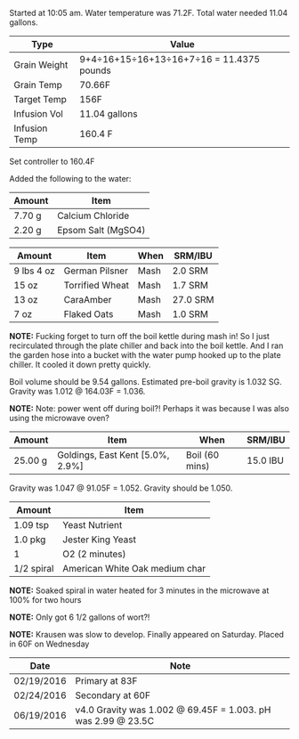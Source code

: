 Started at 10:05 am. Water temperature was 71.2F. Total water needed 11.04 gallons.

Type | Value
--- | ---
Grain Weight | 9+4÷16+15÷16+13÷16+7÷16 = 11.4375 pounds
Grain Temp | 70.66F
Target Temp | 156F
Infusion Vol | 11.04 gallons
Infusion Temp | 160.4 F

Set controller to 160.4F

Added the following to the water:

Amount | Item
--- | ---
7.70 g | Calcium Chloride
2.20 g | Epsom Salt (MgSO4)

Amount | Item | When | SRM/IBU
--- | --- | --- | ---
9 lbs 4 oz | German Pilsner | Mash | 2.0 SRM
15 oz | Torrified Wheat | Mash | 1.7 SRM
13 oz | CaraAmber | Mash | 27.0 SRM
7 oz | Flaked Oats | Mash | 1.0 SRM

**NOTE:** Fucking forget to turn off the boil kettle during mash in! So I just recirculated through the plate chiller and back into the boil kettle. And I ran the garden hose into a bucket with the water pump hooked up to the plate chiller.  It cooled it down pretty quickly.

Boil volume should be 9.54 gallons.
Estimated pre-boil gravity is 1.032 SG. Gravity was 1.012 @ 164.03F = 1.036.

**NOTE:** Note: power went off during boil?! Perhaps it was because I was also using the microwave oven?

Amount | Item | When | SRM/IBU
--- | --- | --- | ---
25.00 g | Goldings, East Kent [5.0%, 2.9%] | Boil (60 mins) | 15.0 IBU

Gravity was 1.047 @ 91.05F = 1.052. Gravity should be 1.050.

Amount | Item
--- | ---
1.09 tsp | Yeast Nutrient
1.0 pkg | Jester King Yeast
1 | O2 (2 minutes)
1/2 spiral | American White Oak medium char

**NOTE:** Soaked spiral in water heated for 3 minutes in the microwave at 100% for two hours

**NOTE:** Only got 6 1/2 gallons of wort?!

**NOTE:** Krausen was slow to develop. Finally appeared on Saturday. Placed in 60F on Wednesday

Date | Note
--- | ---
02/19/2016 | Primary at 83F
02/24/2016 | Secondary at 60F
06/19/2016 | v4.0 Gravity was 1.002 @ 69.45F = 1.003. pH was 2.99 @ 23.5C
